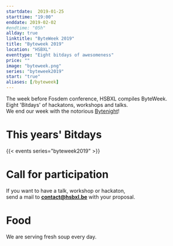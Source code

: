```yaml
---
startdate:  2019-01-25
starttime: "19:00"
enddate: 2019-02-02
#endtime: "05h"
allday: true
linktitle: "ByteWeek 2019"
title: "Byteweek 2019"
location: "HSBXL"
eventtype: "Eight bitdays of awesomeness"
price: ""
image: "byteweek.png"
series: "byteweek2019"
start: "true"
aliases: [/byteweek] 
---
```


The week before Fosdem conference, HSBXL compiles ByteWeek.  
Eight 'Bitdays' of hackatons, workshops and talks.  
We end our week with the notorious [Bytenight](/bytenight)!

# This years' Bitdays
{{< events series="byteweek2019" >}}

# Call for participation
If you want to have a talk, workshop or hackaton,  
send a mail to **contact@hsbxl.be** with your proposal.

# Food
We are serving fresh soup every day.
